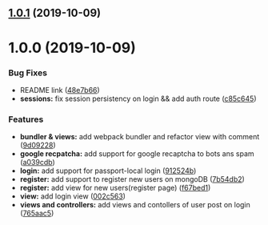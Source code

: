 ## [1.0.1](https://github.com/nerdeveloper/hackathon-starter-kit/compare/v1.0.0...v1.0.1) (2019-10-09)

# 1.0.0 (2019-10-09)


### Bug Fixes

* README link ([48e7b66](https://github.com/nerdeveloper/hackathon-starter-kit/commit/48e7b663e9f52ee83b9a13da39a4f8db65a5287d))
* **sessions:** fix session persistency on login && add auth route ([c85c645](https://github.com/nerdeveloper/hackathon-starter-kit/commit/c85c6455f68bb0c444892cde84cca8d2f8a9ee2b))


### Features

* **bundler & views:** add webpack bundler and refactor view with comment ([9d09228](https://github.com/nerdeveloper/hackathon-starter-kit/commit/9d092280bc621a9a4e82f97d09bec6bc045be507))
* **google recpatcha:** add support for google recaptcha to bots ans spam ([a039cdb](https://github.com/nerdeveloper/hackathon-starter-kit/commit/a039cdbe33a150dc5dd1489a779b4620183c663d))
* **login:** add support for passport-local login ([912524b](https://github.com/nerdeveloper/hackathon-starter-kit/commit/912524b5f5988e7d7e06d6d85d25f08d77f561c0))
* **register:** add support to register new users on mongoDB ([7b54db2](https://github.com/nerdeveloper/hackathon-starter-kit/commit/7b54db26e34f46b0cc95da5f1ad55d55393272e2))
* **register:** add view for new users(register page) ([f67bed1](https://github.com/nerdeveloper/hackathon-starter-kit/commit/f67bed1a5bdfb0cb474c950c545eed290f880a33))
* **view:** add login view ([002c563](https://github.com/nerdeveloper/hackathon-starter-kit/commit/002c5635171474c13a96dbda44f7c3ca23640ab3))
* **views and controllers:** add views and contollers of user post on login ([765aac5](https://github.com/nerdeveloper/hackathon-starter-kit/commit/765aac5eea0f34114235fb77bc95c3773d608777))


